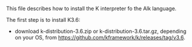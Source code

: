 This file describes how to install the K interpreter fo the Alk language.

The first step is to install K3.6:
* download k-distribution-3.6.zip or k-distribution-3.6.tar.gz, depending on your OS, from https://github.com/kframework/k/releases/tag/v3.6.
